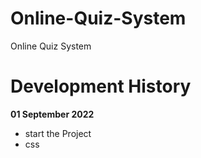 # Online-Quiz-System
Online Quiz System

# Development History
<b>01 September 2022</b>
 - start the Project
 - css
